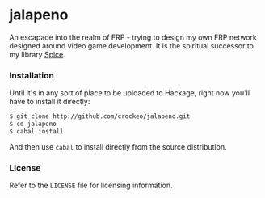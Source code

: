# jalapeno

An escapade into the realm of FRP - trying to design my own FRP network designed
around video game development. It is the spiritual successor to my library
[Spice](http://github.com/crockeo/spice).

### Installation

Until it's in any sort of place to be uploaded to Hackage, right now you'll have
to install it directly:

```bash
$ git clone http://github.com/crockeo/jalapeno.git
$ cd jalapeno
$ cabal install
```

And then use `cabal` to install directly from the source distribution.

### License

Refer to the `LICENSE` file for licensing information.
